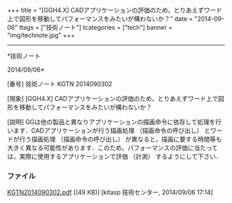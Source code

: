 ﻿+++
title = "[GGH4.X] CADアプリケーションの評価のため，とりあえずワード上で図形を移動してパフォーマンスをみたいが構わないか？"
date = "2014-09-06"
ttags = ["技術ノート"]
tcategories = ["tech"]
banner = "img/technote.jpg"
+++

-----------------------------------------------------------------------------------------------------------------------------

*技術ノート

2014/09/06*


[番号]
技術ノート KGTN 2014090302

[現象]
[GGH4.X]
CADアプリケーションの評価のため，とりあえずワード上で図形を移動してパフォーマンスをみたいが構わないか？

[説明]
GGは他の製品と異なりアプリケーションの描画命令に依存して処理を行います．CADアプリケーションが行う描画処理
（描画命令の呼び出し） とワードが行う描画処理 （描画命令の呼び出し）
が異なると，描画に要する時間等も大きく異なる可能性があります．このため，パフォーマンスの評価に当たっては，実際に使用するアプリケーションで評価
（計測） するようにして下さい．


### ファイル

 
 


[KGTN2014090302.pdf](http://techreport.kitasp.net/attachments/download/1723/KGTN2014090302.pdf)
 [(49 KB)] [kitasp 技術センター, 2014/09/06
17:14]


 


 

